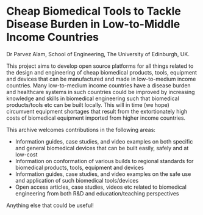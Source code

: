 # Cheap Biomedical Tools to Tackle Disease Burden in Low-to-Middle Income Countries

Dr Parvez Alam, School of Engineering, The University of Edinburgh, UK.

This project aims to develop open source platforms for all things related to the design and engineering of cheap biomedical products, tools, equipment and devices that can be manufactured and made in low-to-medium income countries. Many low-to-medium income countries have a disease burden and healthcare systems in such countries could be improved by increasing knowledge and skills in biomedical engineering such that biomedical products/tools etc can be built locally. This will in time (we hope) circumvent equipment shortages that result from the extortionately high costs of biomedical equipment imported from higher income countries. 

This archive welcomes contributions in the following areas:

- Information guides, case studies, and video examples on both specific and general biomedical devices that can be built easily, safely and at low-cost
- Information on conformation of various builds to regional standards for biomedical products, tools, equipment and devices
- Information guides, case studies, and video examples on the safe use and application of such biomedical tools/devices
- Open access articles, case studies, videos etc related to biomedical engineering from both R&D and education/teaching perspectives

Anything else that could be useful!
